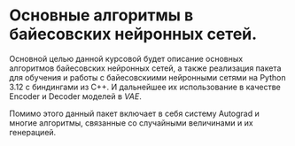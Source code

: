 # Основные алгоритмы в байесовских нейронных сетей.

Основной целью данной курсовой будет описание основных алгоритмов байесовских нейронных сетей, а также
 реализация пакета для обучения и работы с байесовскиими нейронными сетями на Python 3.12 с биндингами из C++. И дальнейшее
 их использование в качестве Encoder и Decoder моделей в *VAE*. 

Помимо этого данный пакет включает в себя систему Autograd и многие алгоритмы, связанные со случайными величинами и
 их генерацией.
